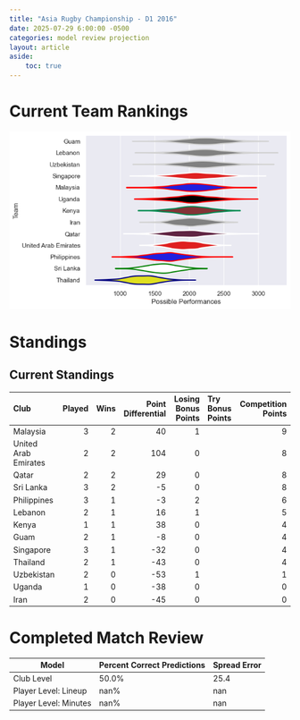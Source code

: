 ```yaml
---  
title: "Asia Rugby Championship - D1 2016"  
date: 2025-07-29 6:00:00 -0500  
categories: model review projection  
layout: article  
aside:  
    toc: true  
---
```

# Current Team Rankings


![Club Rankings](plots/rankings_Asia_Rugby_Championship_-_D1_2016.png)
# Standings

## Current Standings


| Club                 |   Played |   Wins |   Point Differential |   Losing Bonus Points | Try Bonus Points   |   Competition Points |
|:---------------------|---------:|-------:|---------------------:|----------------------:|:-------------------|---------------------:|
| Malaysia             |        3 |      2 |                   40 |                     1 |                    |                    9 |
| United Arab Emirates |        2 |      2 |                  104 |                     0 |                    |                    8 |
| Qatar                |        2 |      2 |                   29 |                     0 |                    |                    8 |
| Sri Lanka            |        3 |      2 |                   -5 |                     0 |                    |                    8 |
| Philippines          |        3 |      1 |                   -3 |                     2 |                    |                    6 |
| Lebanon              |        2 |      1 |                   16 |                     1 |                    |                    5 |
| Kenya                |        1 |      1 |                   38 |                     0 |                    |                    4 |
| Guam                 |        2 |      1 |                   -8 |                     0 |                    |                    4 |
| Singapore            |        3 |      1 |                  -32 |                     0 |                    |                    4 |
| Thailand             |        2 |      1 |                  -43 |                     0 |                    |                    4 |
| Uzbekistan           |        2 |      0 |                  -53 |                     1 |                    |                    1 |
| Uganda               |        1 |      0 |                  -38 |                     0 |                    |                    0 |
| Iran                 |        2 |      0 |                  -45 |                     0 |                    |                    0 |



# Completed Match Review


| Model | Percent Correct Predictions | Spread Error |
| ------ | ------ | ------ |
| Club Level | 50.0% | 25.4 |
| Player Level: Lineup | nan% | nan |
| Player Level: Minutes | nan% | nan |

